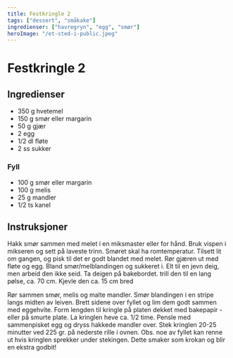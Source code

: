 ```yaml
---
title: Festkringle 2
tags: ["dessert", "småkake"]
ingredienser: ["havregryn", "egg", "smør"]
heroImage: "/et-sted-i-public.jpeg"
---
```


# Festkringle 2

## Ingredienser

- 350 g hvetemel
- 150 g smør eller margarin
- 50 g gjær
- 2 egg
- 1/2 dl fløte
- 2 ss sukker

### Fyll

- 100 g smør eller margarin
- 100 g melis
- 25 g mandler
- 1/2 ts kanel

## Instruksjoner

Hakk smør sammen med melet i en miksmaster eller for hånd. Bruk vispen i mikseren og sett på laveste trinn. Smøret skal ha romtemperatur. Tilsett lit om gangen, og pisk til det er godt blandet med melet. Rør gjæren ut med fløte og egg. Bland smør/melblandingen og sukkeret i. Elt til en jevn deig, men arbeid den ikke seid. Ta deigen på bakebordet. trill den til en lang pølse, ca. 70 cm. Kjevle den ca. 15 cm bred

Rør sammen smør, melis og malte mandler. Smør blandingen i en stripe langs midten av leiven. Brett sidene over fyllet og lim dem godt sammen med eggehvite. Form lengden til kringle på platen dekket med bakepapir - eller på smurte plate. La kringlen heve ca. 1/2 time. Pensle med sammenpisket egg og dryss hakkede mandler over. Stek kringlen 20-25 minutter ved 225 gr. på nederste rille i ovnen. Obs. noe av fyllet kan renne ut hvis kringlen sprekker under stekingen. Dette smaker som krokan og blir en ekstra godbit!